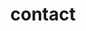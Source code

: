 ---
title: "contact"
layout: "contact"
draft: false

contact_image: "images/vectors/pexels-kampus-production-8204373.jpg"
---